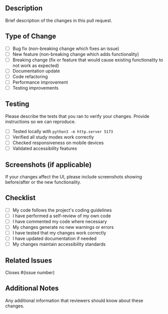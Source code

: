 ## Description

Brief description of the changes in this pull request.

## Type of Change

- [ ] Bug fix (non-breaking change which fixes an issue)
- [ ] New feature (non-breaking change which adds functionality)
- [ ] Breaking change (fix or feature that would cause existing functionality to not work as expected)
- [ ] Documentation update
- [ ] Code refactoring
- [ ] Performance improvement
- [ ] Testing improvements

## Testing

Please describe the tests that you ran to verify your changes. Provide instructions so we can reproduce.

- [ ] Tested locally with `python3 -m http.server 5173`
- [ ] Verified all study modes work correctly
- [ ] Checked responsiveness on mobile devices
- [ ] Validated accessibility features

## Screenshots (if applicable)

If your changes affect the UI, please include screenshots showing before/after or the new functionality.

## Checklist

- [ ] My code follows the project's coding guidelines
- [ ] I have performed a self-review of my own code
- [ ] I have commented my code where necessary
- [ ] My changes generate no new warnings or errors
- [ ] I have tested that my changes work correctly
- [ ] I have updated documentation if needed
- [ ] My changes maintain accessibility standards

## Related Issues

Closes #(issue number)

## Additional Notes

Any additional information that reviewers should know about these changes.